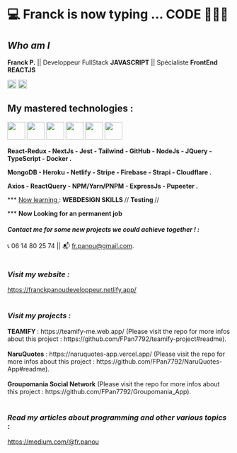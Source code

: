 # 💻 Franck is now typing ... CODE 👨🏾‍💻

## ***Who am I***

**Franck P.** || Developpeur FullStack **JAVASCRIPT** || Spécialiste **FrontEnd REACTJS**
<div>
<img src="https://www.iim.fr/ecole-web/wp-content/uploads/2017/01/HTML5.jpg"  height="20"  > 
<img src="https://upload.wikimedia.org/wikipedia/commons/thumb/6/6a/JavaScript-logo.png/600px-JavaScript-logo.png"  width="20"  >
</div>

## My mastered technologies :

<div>
<img src="https://ih1.redbubble.net/image.300211076.5701/st,small,507x507-pad,600x600,f8f8f8.u1.jpg"  width="40"  >

<img src="https://img.stackshare.io/service/7374/react-redux.png"  height="40"  >

<img src="https://res.cloudinary.com/escuela-frontend/image/upload/v1624399800/tags/nextjs.png"  height="40"  >

<img src="https://ih1.redbubble.net/image.404020083.1876/pp,504x498-pad,600x600,f8f8f8.u7.jpg"  height="40"  >

<img src="https://laravelnews.imgix.net/images/tailwindcss.png?ixlib=php-3.3.1"  height="40"  >

<img src="https://encrypted-tbn0.gstatic.com/images?q=tbn:ANd9GcS3uoxh_i09Kql4OVB5AjetPvijl-mxrxkTYpojSZnE1ktqBQPKiG67syvAYntqQO-_QhM&usqp=CAU"  height="40"  >

</div>

  
**React-Redux - NextJs - Jest - Tailwind - GitHub - NodeJs - JQuery - TypeScript - Docker .**

**MongoDB - Heroku - Netlify - Stripe - Firebase - Strapi - Cloudflare .**

**Axios - ReactQuery - NPM/Yarn/PNPM - ExpressJs - Pupeeter .**

</div>



\*\*\* <span style="text-decoration: underline "> Now learning </span> :
<strong> WEBDESIGN SKILLS </strong> //
<strong> Testing </strong> //



\*\*\* <strong> Now Looking for an permanent job </strong>

#### **_Contact me for some new projects we could achieve together !  :_** 

📞   06 14 80 25 74 || 📬   fr.panou@gmail.com.
<br/><br/>

### _Visit my website :_ 

https://franckpanoudeveloppeur.netlify.app/
<br/><br/>

### _Visit my projects :_

<strong>
TEAMIFY
</strong> : https://teamify-me.web.app/
(Please visit the repo for more infos about this project : https://github.com/FPan7792/teamify-project#readme).
<br/><br/>
<strong>NaruQuotes</strong> : https://naruquotes-app.vercel.app/
(Please visit the repo for more infos about this project : https://github.com/FPan7792/NaruQuotes-App#readme).
<br/><br/>
<strong>Groupomania Social Network</strong>
(Please visit the repo for more infos about this project : https://github.com/FPan7792/Groupomania_App).
<br/><br/>


### _Read my articles about programming and other various topics :_

https://medium.com/@fr.panou

